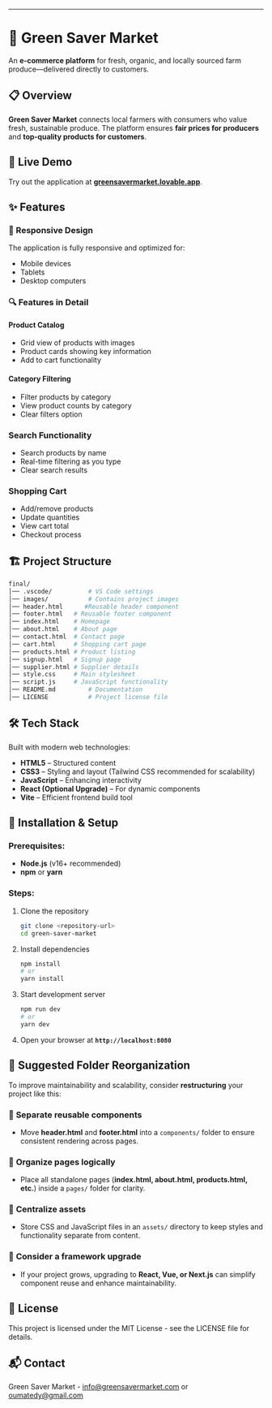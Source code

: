 
---

# 🌱 Green Saver Market

An **e-commerce platform** for fresh, organic, and locally sourced farm produce—delivered directly to customers.

## 📋 Overview

**Green Saver Market** connects local farmers with consumers who value fresh, sustainable produce. The platform ensures **fair prices for producers** and **top-quality products for customers**.

## 🚀 Live Demo

Try out the application at **[greensavermarket.lovable.app](https://greensavermarket.lovable.app)**.

## ✨ Features

### 📱 Responsive Design

The application is fully responsive and optimized for:
- Mobile devices
- Tablets
- Desktop computers

### 🔍 Features in Detail

#### Product Catalog
- Grid view of products with images
- Product cards showing key information
- Add to cart functionality

#### Category Filtering
- Filter products by category
- View product counts by category
- Clear filters option

### Search Functionality
- Search products by name
- Real-time filtering as you type
- Clear search results

### Shopping Cart
- Add/remove products
- Update quantities
- View cart total
- Checkout process

## 🏗️ Project Structure

```bash
final/
│── .vscode/          # VS Code settings
│── images/           # Contains project images
│── header.html      #Reusable header component
│── footer.html   # Reusable footer component
│── index.html    # Homepage
│── about.html    # About page
│── contact.html  # Contact page
│── cart.html     # Shopping cart page
│── products.html # Product listing
│── signup.html   # Signup page
│── supplier.html # Supplier details
│── style.css     # Main stylesheet
│── script.js     # JavaScript functionality
│── README.md         # Documentation
│── LICENSE           # Project license file
```

## 🛠️ Tech Stack

Built with modern web technologies:
- **HTML5** – Structured content  
- **CSS3** – Styling and layout (Tailwind CSS recommended for scalability)  
- **JavaScript** – Enhancing interactivity  
- **React (Optional Upgrade)** – For dynamic components  
- **Vite** – Efficient frontend build tool  

## 🌱 Installation & Setup

### Prerequisites:
- **Node.js** (v16+ recommended)  
- **npm** or **yarn**  

### Steps:
1. Clone the repository  
   ```bash
   git clone <repository-url>
   cd green-saver-market
   ```
2. Install dependencies  
   ```bash
   npm install
   # or
   yarn install
   ```
3. Start development server  
   ```bash
   npm run dev
   # or
   yarn dev
   ```
4. Open your browser at **`http://localhost:8080`**

## 🔄 Suggested Folder Reorganization

To improve maintainability and scalability, consider **restructuring** your project like this:

### 🔹 **Separate reusable components**
- Move **header.html** and **footer.html** into a `components/` folder to ensure consistent rendering across pages.

### 🔹 **Organize pages logically**
- Place all standalone pages (**index.html, about.html, products.html, etc.**) inside a `pages/` folder for clarity.

### 🔹 **Centralize assets**
- Store CSS and JavaScript files in an `assets/` directory to keep styles and functionality separate from content.

### 🔹 **Consider a framework upgrade**
- If your project grows, upgrading to **React, Vue, or Next.js** can simplify component reuse and enhance maintainability.



## 📄 License

This project is licensed under the MIT License - see the LICENSE file for details.

## 📬 Contact

Green Saver Market - info@greensavermarket.com or oumatedy@gmail.com 